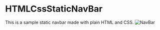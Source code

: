 ﻿# HTMLCssStaticNavBar
 This is a sample static navbar made with plain HTML and CSS.
<img src="https://i.ibb.co/4Ftb1Mb/NavBar.jpg" alt="NavBar" border="0">
